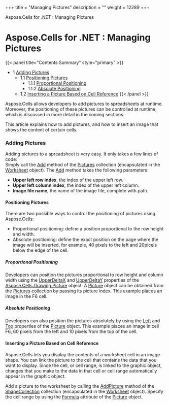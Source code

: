 +++
title = "Managing Pictures" 
description = "" 
weight = 12289 
+++

Aspose.Cells for .NET : Managing Pictures  

# Aspose.Cells for .NET : Managing Pictures


{{< panel title="Contents Summary" style="primary" >}}
*   1 [Adding Pictures](#ManagingPictures-AddingPictures)
    *   1.1 [Positioning Pictures](#ManagingPictures-PositioningPictures)
        *   1.1.1 [Proportional Positioning](#ManagingPictures-ProportionalPositioning)
        *   1.1.2 [Absolute Positioning](#ManagingPictures-AbsolutePositioning)
    *   1.2 [Inserting a Picture Based on Cell Reference](#ManagingPictures-InsertingaPictureBasedonCellReference)
{{< /panel >}}
 

Aspose.Cells allows developers to add pictures to spreadsheets at runtime. Moreover, the positioning of these pictures can be controlled at runtime, which is discussed in more detail in the coming sections.

This article explains how to add pictures, and how to insert an image that shows the content of certain cells.

### Adding Pictures

Adding pictures to a spreadsheet is very easy. It only takes a few lines of code:  
Simply call the [Add](https://apireference.aspose.com/net/cells/aspose.cells.drawing/picturecollection/methods/add/index) method of the [Pictures](https://apireference.aspose.com/net/cells/aspose.cells.drawing/picturecollection) collection (encapsulated in the [Worksheet](https://apireference.aspose.com/net/cells/aspose.cells/worksheet) object). The [Add](https://apireference.aspose.com/net/cells/aspose.cells.drawing/picturecollection/methods/add/index) method takes the following parameters:

*   **Upper left row index**, the index of the upper left row.
*   **Upper left column index**, the index of the upper left column.
*   **Image file name**, the name of the image file, complete with path.

#### Positioning Pictures

There are two possible ways to control the positioning of pictures using Aspose.Cells:

*   Proportional positioning: define a position proportional to the row height and width.
*   Absolute positioning: define the exact position on the page where the image will be inserted, for example, 40 pixels to the left and 20picels below the edge of the cell.

##### Proportional Positioning

Developers can position the pictures proportional to row height and column width using the [UpperDeltaX](https://apireference.aspose.com/net/cells/aspose.cells.drawing/shape/properties/upperdeltax) and [UpperDeltaY](https://apireference.aspose.com/net/cells/aspose.cells.drawing/shape/properties/upperdeltay) properties of the [Aspose.Cells.Drawing.Picture](https://apireference.aspose.com/net/cells/aspose.cells.drawing/picture) object. A [Picture](https://apireference.aspose.com/net/cells/aspose.cells.drawing/picture) object can be obtained from the [Pictures](https://apireference.aspose.com/net/cells/aspose.cells.drawing/picturecollection) collection by passing its picture index. This example places an image in the F6 cell.

##### Absolute Positioning

Developers can also position the pictures absolutely by using the [Left](https://apireference.aspose.com/net/cells/aspose.cells.drawing/shape/properties/left) and [Top](https://apireference.aspose.com/net/cells/aspose.cells.drawing/shape/properties/top) properties of the [Picture](https://apireference.aspose.com/net/cells/aspose.cells.drawing/picture) object. This example places an image in cell F6, 60 pixels from the left and 10 pixels from the top of the cell.

#### Inserting a Picture Based on Cell Reference

Aspose.Cells lets you display the contents of a worksheet cell in an image shape. You can link the picture to the cell that contains the data that you want to display. Since the cell, or cell range, is linked to the graphic object, changes that you make to the data in that cell or cell range automatically appear in the graphic object.

Add a picture to the worksheet by calling the [AddPicture](https://apireference.aspose.com/net/cells/aspose.cells.drawing/shapecollection/methods/addpicture/index) method of the [ShapeCollection](https://apireference.aspose.com/net/cells/aspose.cells.drawing/shapecollection) collection (encapsulated in the [Worksheet](https://apireference.aspose.com/net/cells/aspose.cells/worksheet) object). Specify the cell range by using the [Formula](https://apireference.aspose.com/net/cells/aspose.cells.drawing/picture/properties/formula) attribute of the [Picture](https://apireference.aspose.com/net/cells/aspose.cells.drawing/picture) object.

